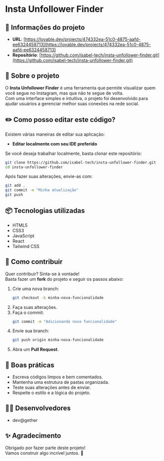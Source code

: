 
# Insta Unfollower Finder

## 📄 Informações do projeto

- **URL**: [https://lovable.dev/projects/474332ea-51c0-4875-aafd-ee6324458713](https://lovable.dev/projects/474332ea-51c0-4875-aafd-ee6324458713)
- **Repositório**: [https://github.com/isabel-tech/insta-unfollower-finder.git](https://github.com/isabel-tech/insta-unfollower-finder.git)

## 🧠 Sobre o projeto

O **Insta Unfollower Finder** é uma ferramenta que permite visualizar quem você segue no Instagram, mas que não te segue de volta.  
Com uma interface simples e intuitiva, o projeto foi desenvolvido para ajudar usuários a gerenciar melhor suas conexões na rede social.


## ✏️ Como posso editar este código?

Existem várias maneiras de editar sua aplicação:

- **Editar localmente com seu IDE preferido**

Se você deseja trabalhar localmente, basta clonar este repositório:

```bash
git clone https://github.com/isabel-tech/insta-unfollower-finder.git
cd insta-unfollower-finder
```

Após fazer suas alterações, envie-as com:

```bash
git add .
git commit -m "Minha atualização"
git push
```


## 📦 Tecnologias utilizadas

- HTML5
- CSS3
- JavaScript
- React
- Tailwind CSS


## 🤝 Como contribuir

Quer contribuir? Sinta-se à vontade!  
Basta fazer um **fork** do projeto e seguir os passos abaixo:

1. Crie uma nova branch:
   ```bash
   git checkout -b minha-nova-funcionalidade
   ```
2. Faça suas alterações.
3. Faça o commit:
   ```bash
   git commit -m "Adicionando nova funcionalidade"
   ```
4. Envie sua branch:
   ```bash
   git push origin minha-nova-funcionalidade
   ```
5. Abra um **Pull Request**.


## 🧹 Boas práticas

- Escreva códigos limpos e bem comentados.
- Mantenha uma estrutura de pastas organizada.
- Teste suas alterações antes de enviar.
- Respeite o estilo e a lógica do projeto.


## 👨‍💻 Desenvolvedores

- dev@gether


## ✨ Agradecimento

Obrigado por fazer parte deste projeto!  
Vamos construir algo incrível juntos. 🚀

